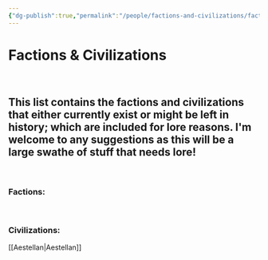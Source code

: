 ```yaml
---
{"dg-publish":true,"permalink":"/people/factions-and-civilizations/factions-and-civilizations-2/","tags":["masterlist"],"dgHomeLink":true,"dgShowLocalGraph":true,"dgShowFileTree":true}
---
```


# Factions & Civilizations
<br>

## This list contains the factions and civilizations that either currently exist or might be left in history; which are included for lore reasons. I'm welcome to any suggestions as this will be a large swathe of stuff that needs lore!
<br>

### Factions:

<br>

### Civilizations:

[[Aestellan\|Aestellan]]

<br>
